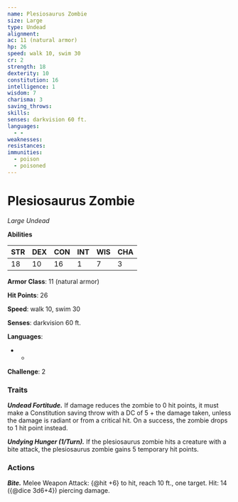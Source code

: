```yaml
---
name: Plesiosaurus Zombie
size: Large
type: Undead
alignment: 
ac: 11 (natural armor)
hp: 26
speed: walk 10, swim 30
cr: 2
strength: 18
dexterity: 10
constitution: 16
intelligence: 1
wisdom: 7
charisma: 3
saving_throws:
skills:
senses: darkvision 60 ft.
languages:
  - -
weaknesses:
resistances:
immunities:
  - poison
  - poisoned
---
```


# Plesiosaurus Zombie

*Large Undead*

**Abilities**

| STR | DEX | CON | INT | WIS | CHA |
| --- | --- | --- | --- | --- | --- |
| 18 | 10 | 16 | 1 | 7 | 3 |

**Armor Class**: 11 (natural armor)

**Hit Points**: 26

**Speed**: walk 10, swim 30

**Senses**: darkvision 60 ft.

**Languages**:
  - -

**Challenge**: 2

### Traits
***Undead Fortitude.*** If damage reduces the zombie to 0 hit points, it must make a Constitution saving throw with a DC of 5 + the damage taken, unless the damage is radiant or from a critical hit. On a success, the zombie drops to 1 hit point instead.

***Undying Hunger (1/Turn).*** If the plesiosaurus zombie hits a creature with a bite attack, the plesiosaurus zombie gains 5 temporary hit points.

### Actions
***Bite.*** Melee Weapon Attack: {@hit +6} to hit, reach 10 ft., one target. Hit: 14 ({@dice 3d6+4}) piercing damage.

